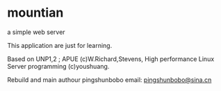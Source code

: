 mountian
========

a simple web server

This application are just for learning.

Based on UNP1,2 ; APUE (c)W.Richard,Stevens,
	High performance Linux Server programming (c)youshuang.

Rebuild and main authour pingshunbobo
	email: pingshunbobo@sina.cn
